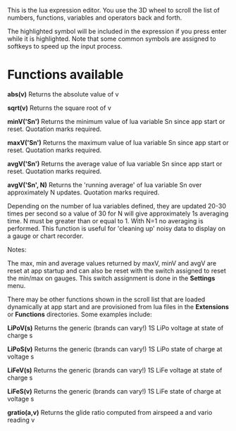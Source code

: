 
This is the lua expression editor. You use the 3D wheel to scroll the list of
numbers, functions, variables and operators back and forth.

The highlighted symbol will be included in the expression if you press enter
while it is highlighted. Note that some common symbols are assigned to softkeys
to speed up the input process.

# Functions available

__abs(v)__ Returns the absolute value of v

__sqrt(v)__ Returns the square root of v

__minV(\'Sn\')__ Returns the minimum value of lua variable Sn since app start or
reset. Quotation marks required.

__maxV(\'Sn\')__ Returns the maximum value of lua variable Sn since app start or
reset. Quotation marks required.

__avgV(\'Sn\')__ Returns the average value of lua variable Sn since app start or
reset. Quotation marks required.

__avgV(\'Sn\', N)__ Returns the \'running average\' of lua variable Sn over
approximately N updates. Quotation marks required.

Depending on the number of lua variables defined, they are updated 20-30 times
per second so a value of 30 for N will give approximately 1s averaging time. N
must be greater than or equal to 1. With N=1 no averaging is performed. This
function is useful for \'cleaning up\' noisy data to display on a gauge or chart
recorder.

Notes:

The max, min and average values returned by maxV, minV and avgV are reset at app
startup and can also be reset with the switch assigned to reset the min/max on
gauges. This switch assignment is done in the __Settings__ menu.

There may be other functions shown in the scroll list that are loaded
dynamically at app start and are provisioned from lua files in the
__Extensions__ or __Functions__ directories. Some examples include:

__LiPoV(s)__ Returns the generic (brands can vary!) 1S LiPo voltage at state of
charge s

__LiPoS(v)__ Returns the generic (brands can vary!) 1S LiPo state of charge at
voltage s

__LiFeV(s)__ Returns the generic (brands can vary!) 1S LiFe voltage at state of
charge s

__LiFeS(v)__ Returns the generic (brands can vary!) 1S LiFe state of charge at
voltage s

__gratio(a,v)__ Returns the glide ratio computed from airspeed a and vario
reading v







